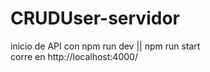 # CRUDUser-servidor

inicio de API con npm run dev || npm run start <br>
corre en http://localhost:4000/
